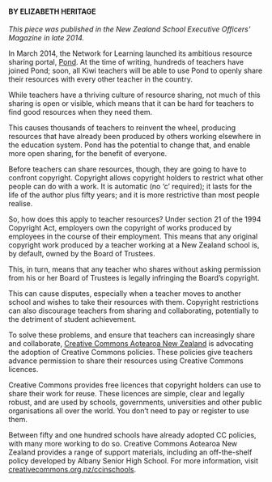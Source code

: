 <html><body><h4><strong>BY ELIZABETH HERITAGE</strong></h4>

<em>This piece was published in the New Zealand School Executive Officers' Magazine in late 2014.</em>



In March 2014, the Network for Learning launched its ambitious resource sharing portal, <a title="Pond" href="http://www.n4l.co.nz/pond" target="_blank">Pond</a>. At the time of writing, hundreds of teachers have joined Pond; soon, all Kiwi teachers will be able to use Pond to openly share their resources with every other teacher in the country.



While teachers have a thriving culture of resource sharing, not much of this sharing is open or visible, which means that it can be hard for teachers to find good resources when they need them.



This causes thousands of teachers to reinvent the wheel, producing resources that have already been produced by others working elsewhere in the education system. Pond has the potential to change that, and enable more open sharing, for the benefit of everyone.



Before teachers can share resources, though, they are going to have to confront copyright. Copyright allows copyright holders to restrict what other people can do with a work. It is automatic (no ‘c’ required); it lasts for the life of the author plus fifty years; and it is more restrictive than most people realise.



So, how does this apply to teacher resources? Under section 21 of the 1994 Copyright Act, employers own the copyright of works produced by employees in the course of their employment. This means that any original copyright work produced by a teacher working at a New Zealand school is, by default, owned by the Board of Trustees.



This, in turn, means that any teacher who shares without asking permission from his or her Board of Trustees is legally infringing the Board’s copyright.



This can cause disputes, especially when a teacher moves to another school and wishes to take their resources with them. Copyright restrictions can also discourage teachers from sharing and collaborating, potentially to the detriment of student achievement.



To solve these problems, and ensure that teachers can increasingly share and collaborate, <a title="CCANZ" href="http://creativecommons.org.nz/" target="_blank">Creative Commons Aotearoa New Zealand</a> is advocating the adoption of Creative Commons policies. These policies give teachers advance permission to share their resources using Creative Commons licences.



Creative Commons provides free licences that copyright holders can use to share their work for reuse. These licences are simple, clear and legally robust, and are used by schools, governments, universities and other public organisations all over the world. You don’t need to pay or register to use them.



Between fifty and one hundred schools have already adopted CC policies, with many more working to do so. Creative Commons Aotearoa New Zealand provides a range of support materials, including an off-the-shelf policy developed by Albany Senior High School. For more information, visit <a title="CC in schools" href="http://creativecommons.org.nz/ccinschools/" target="_blank">creativecommons.org.nz/ccinschools</a>.</body></html>